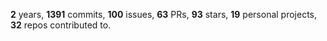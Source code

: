**2** years, **1391** commits, **100** issues, **63** PRs, **93** stars, **19** personal projects, **32** repos contributed to.
